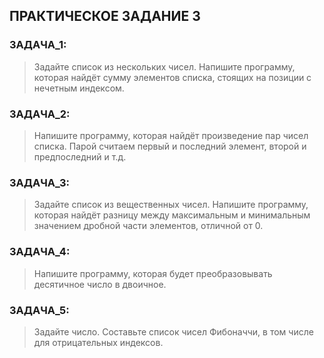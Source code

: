 ## ПРАКТИЧЕСКОЕ ЗАДАНИЕ 3


### ЗАДАЧА_1:

> Задайте список из нескольких чисел. Напишите программу, которая найдёт сумму элементов списка, стоящих на позиции с нечетным индексом.

### ЗАДАЧА_2:

> Напишите программу, которая найдёт произведение пар чисел списка. Парой считаем первый и последний элемент, второй и предпоследний и т.д.

### ЗАДАЧА_3:

> Задайте список из вещественных чисел. Напишите программу, которая найдёт разницу между максимальным и минимальным значением дробной части элементов, отличной от 0.

### ЗАДАЧА_4:

> Напишите программу, которая будет преобразовывать десятичное число в двоичное.

### ЗАДАЧА_5:

> Задайте число. Составьте список чисел Фибоначчи, в том числе для отрицательных индексов.